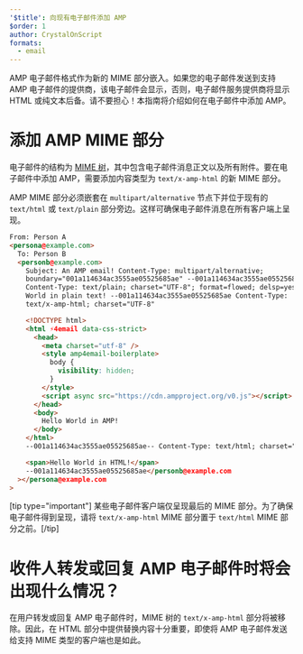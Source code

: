 ```yaml
---
'$title': 向现有电子邮件添加 AMP
$order: 1
author: CrystalOnScript
formats:
  - email
---
```


AMP 电子邮件格式作为新的 MIME 部分嵌入。如果您的电子邮件发送到支持 AMP 电子邮件的提供商，该电子邮件会显示，否则，电子邮件服务提供商将显示 HTML 或纯文本后备。请不要担心！本指南将介绍如何在电子邮件中添加 AMP。

# 添加 AMP MIME 部分

电子邮件的结构为 [MIME 树](https://en.wikipedia.org/wiki/MIME)，其中包含电子邮件消息正文以及所有附件。要在电子邮件中添加 AMP，需要添加内容类型为 `text/x-amp-html` 的新 MIME 部分。

AMP MIME 部分必须嵌套在 `multipart/alternative` 节点下并位于现有的 `text/html` 或 `text/plain` 部分旁边。这样可确保电子邮件消息在所有客户端上呈现。

```html
From: Person A
<persona@example.com>
  To: Person B
  <personb@example.com>
    Subject: An AMP email! Content-Type: multipart/alternative;
    boundary="001a114634ac3555ae05525685ae" --001a114634ac3555ae05525685ae
    Content-Type: text/plain; charset="UTF-8"; format=flowed; delsp=yes Hello
    World in plain text! --001a114634ac3555ae05525685ae Content-Type:
    text/x-amp-html; charset="UTF-8"

    <!DOCTYPE html>
    <html ⚡4email data-css-strict>
      <head>
        <meta charset="utf-8" />
        <style amp4email-boilerplate>
          body {
            visibility: hidden;
          }
        </style>
        <script async src="https://cdn.ampproject.org/v0.js"></script>
      </head>
      <body>
        Hello World in AMP!
      </body>
    </html>
    --001a114634ac3555ae05525685ae-- Content-Type: text/html; charset="UTF-8"

    <span>Hello World in HTML!</span>
    --001a114634ac3555ae05525685ae</personb@example.com
  ></persona@example.com
>
```

[tip type="important"] 某些电子邮件客户端仅呈现最后的 MIME 部分。为了确保电子邮件得到呈现，请将 `text/x-amp-html` MIME 部分置于 `text/html` MIME 部分之前。[/tip]

# 收件人转发或回复 AMP 电子邮件时将会出现什么情况？

在用户转发或回复 AMP 电子邮件时，MIME 树的 `text/x-amp-html` 部分将被移除。因此，在 HTML 部分中提供替换内容十分重要，即使将 AMP 电子邮件发送给支持 MIME 类型的客户端也是如此。
